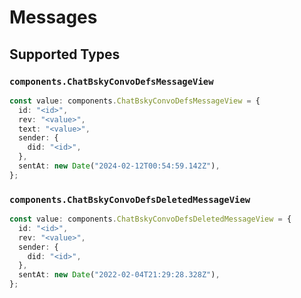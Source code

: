 # Messages


## Supported Types

### `components.ChatBskyConvoDefsMessageView`

```typescript
const value: components.ChatBskyConvoDefsMessageView = {
  id: "<id>",
  rev: "<value>",
  text: "<value>",
  sender: {
    did: "<id>",
  },
  sentAt: new Date("2024-02-12T00:54:59.142Z"),
};
```

### `components.ChatBskyConvoDefsDeletedMessageView`

```typescript
const value: components.ChatBskyConvoDefsDeletedMessageView = {
  id: "<id>",
  rev: "<value>",
  sender: {
    did: "<id>",
  },
  sentAt: new Date("2022-02-04T21:29:28.328Z"),
};
```

